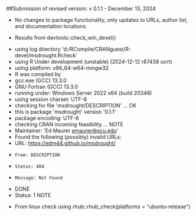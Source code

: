 ##Submission of revised version: v 0.1.1 - December 13, 2024

* No changes to package functionality, only updates to URLs, author 
  list, and documentation locations.

* Results from devtools::check_win_devel()
 + using log directory 'd:/RCompile/CRANguest/R-devel/msdrought.Rcheck'
 + using R Under development (unstable) (2024-12-12 r87438 ucrt)
 + using platform: x86_64-w64-mingw32
 + R was compiled by
 +    gcc.exe (GCC) 13.3.0
 +    GNU Fortran (GCC) 13.3.0
 + running under: Windows Server 2022 x64 (build 20348)
 + using session charset: UTF-8
 + checking for file 'msdrought/DESCRIPTION' ... OK
 + this is package 'msdrought' version '0.1.1'
 + package encoding: UTF-8
 + checking CRAN incoming feasibility ... NOTE
 + Maintainer: 'Ed Maurer <emaurer@scu.edu>'
 + Found the following (possibly) invalid URLs:
 +   URL: https://edm44.github.io/msdrought/
 +     From: DESCRIPTION
 +     Status: 404
 +     Message: Not Found
 + DONE
 + Status: 1 NOTE


* From linux check using rhub::rhub_check(platforms = "ubuntu-release")
